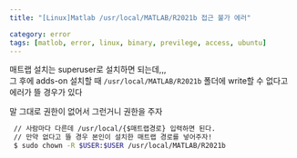```yaml
---
title: "[Linux]Matlab /usr/local/MATLAB/R2021b 접근 불가 에러"

category: error
tags: [matlob, error, linux, binary, previlege, access, ubuntu]
---
```


매트랩 설치는 superuser로 설치하면 되는데,,, <br/>
그 후에 adds-on 설치할 때 `/usr/local/MATLAB/R2021b` 폴더에 write할 수 없다고 에러가 뜰 경우가 있다 <br/>

말 그대로 권한이 없어서 그런거니 권한을 주자 <br/>

~~~bash
 // 사람마다 다른데 /usr/local/{$매트랩경로} 입력하면 된다.
 // 만약 없다고 뜰 경우 본인이 설치한 매트랩 경로를 넣어주자!
 $ sudo chown -R $USER:$USER /usr/local/MATLAB/R2021b

~~~

